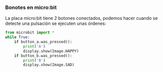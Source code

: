 ### Bonotes en micro:bit

La placa micro:bit tiene 2 botones conectados, podemos hacer cuando se detecte una pulsación se ejecuten unas órdenes:

```python
from microbit import *
while True:
    if button_a.was_pressed():
        print('A')
        display.show(Image.HAPPY)
    if button_b.was_pressed():
        print('B')
        display.show(Image.SAD)
```

